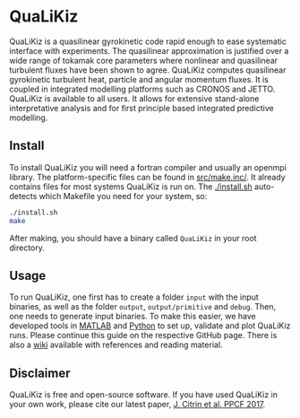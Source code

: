 # QuaLiKiz
QuaLiKiz is a quasilinear gyrokinetic code rapid enough to ease systematic interface with experiments. The quasilinear approximation is justified over a wide range of tokamak core parameters where nonlinear and quasilinear turbulent fluxes have been shown to agree. QuaLiKiz computes quasilinear gyrokinetic turbulent heat, particle and angular momentum fluxes. It is coupled in integrated modelling platforms such as CRONOS and JETTO. QuaLiKiz is available to all users. It allows for extensive stand-alone interpretative analysis and for first principle based integrated predictive modelling.

## Install
To install QuaLiKiz you will need a fortran compiler and usually an openmpi library. The platform-specific files can be found in [src/make.inc/](src/make.inc/). It already contains files for most systems QuaLiKiz is run on. The [./install.sh](./install.sh) auto-detects which Makefile you need for your system, so:

``` bash
./install.sh
make
````

After making, you should have a binary called `QuaLiKiz` in your root directory.

## Usage
To run QuaLiKiz, one first has to create a folder `input` with the input binaries, as well as the folder `output`, `output/primitive` and `debug`. Then, one needs to generate input binaries. To make this easier, we have developed tools in [MATLAB](https://github.com/QuaLiKiz-group/QuaLiKiz-matlabtools) and [Python](https://github.com/QuaLiKiz-group/QuaLiKiz-pythontools) to set up, validate and plot QuaLiKiz runs. Please continue this guide on the respective GitHub page. There is also a [wiki](https://github.com/Karel-van-de-Plassche/QuaLiKiz/wiki) available with references and reading material.

## Disclaimer
QuaLiKiz is free and open-source software. If you have used QuaLiKiz in your own work, please cite our latest paper, [J. Citrin et al. PPCF 2017](http://iopscience.iop.org/10.1088/1361-6587/aa8aeb).

